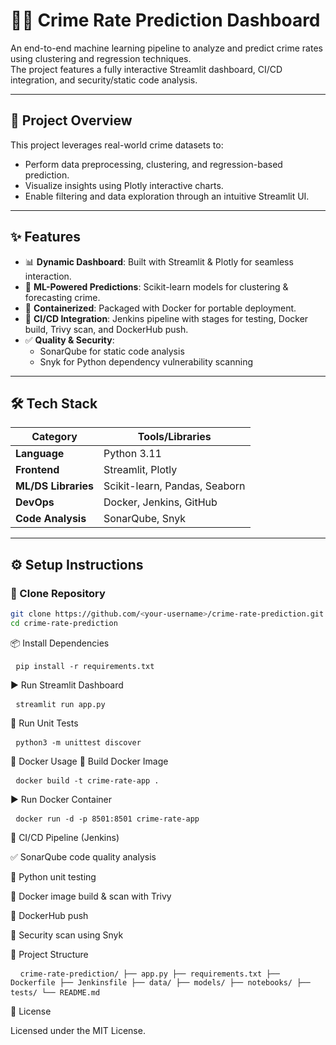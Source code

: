 # 🕵️‍♂️ Crime Rate Prediction Dashboard

An end-to-end machine learning pipeline to analyze and predict crime rates using clustering and regression techniques.  
The project features a fully interactive Streamlit dashboard, CI/CD integration, and security/static code analysis.

---

## 🚀 Project Overview

This project leverages real-world crime datasets to:

- Perform data preprocessing, clustering, and regression-based prediction.
- Visualize insights using Plotly interactive charts.
- Enable filtering and data exploration through an intuitive Streamlit UI.

---

## ✨ Features

- 📊 **Dynamic Dashboard**: Built with Streamlit & Plotly for seamless interaction.
- 🤖 **ML-Powered Predictions**: Scikit-learn models for clustering & forecasting crime.
- 🐳 **Containerized**: Packaged with Docker for portable deployment.
- 🔁 **CI/CD Integration**: Jenkins pipeline with stages for testing, Docker build, Trivy scan, and DockerHub push.
- ✅ **Quality & Security**:
  - SonarQube for static code analysis
  - Snyk for Python dependency vulnerability scanning

---

## 🛠️ Tech Stack

| Category           | Tools/Libraries                     |
|--------------------|--------------------------------------|
| **Language**        | Python 3.11                          |
| **Frontend**        | Streamlit, Plotly                    |
| **ML/DS Libraries** | Scikit-learn, Pandas, Seaborn        |
| **DevOps**          | Docker, Jenkins, GitHub              |
| **Code Analysis**   | SonarQube, Snyk                      |

---

## ⚙️ Setup Instructions

### 🔁 Clone Repository
```bash
git clone https://github.com/<your-username>/crime-rate-prediction.git
cd crime-rate-prediction

```

📦 Install Dependencies
<pre> <code>pip install -r requirements.txt</code> </pre>

▶️ Run Streamlit Dashboard
<pre> <code>streamlit run app.py</code> </pre>

🧪 Run Unit Tests
<pre> <code>python3 -m unittest discover</code> </pre>

🐳 Docker Usage
🔨 Build Docker Image
<pre> <code>docker build -t crime-rate-app .</code> </pre>

▶️ Run Docker Container
<pre> <code>docker run -d -p 8501:8501 crime-rate-app</code> </pre>

🧬 CI/CD Pipeline (Jenkins)

✅ SonarQube code quality analysis

🧪 Python unit testing

🐳 Docker image build & scan with Trivy

🚀 DockerHub push

🔐 Security scan using Snyk

📁 Project Structure
<pre> <code> crime-rate-prediction/ ├── app.py ├── requirements.txt ├── Dockerfile ├── Jenkinsfile ├── data/ ├── models/ ├── notebooks/ ├── tests/ └── README.md </code> </pre>

📄 License

Licensed under the MIT License.




